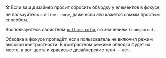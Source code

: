 🛠️ Если ваш дизайнер просит сбросить обводку у элементов в фокусе, не пользуйтесь `outline: none`, даже если это кажется самым простым способом.

Воспользуйтесь свойством [`outline-color`](/css/outline-color/) со значением `transparent`.

Обводка в фокусе пропадёт, если пользователь не включил режим высокой контрастности. В контрастном режиме обводка будет на месте, а вот цвета и красивые дизайнерские тени — нет.
